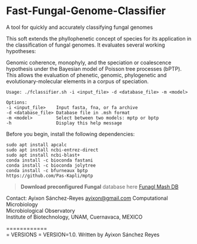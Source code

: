 # Fast-Fungal-Genome-Classifier
A tool for quickly and accurately classifying fungal genomes

This soft extends the phyllophenetic concept of species for its application in the classification of fungal genomes. It evaluates several working hypotheses:

Genomic coherence, monophyly, and the speciation or coalescence hypothesis under the Bayesian model of Poisson tree processes (bPTP). This allows the evaluation
of phenetic, genomic, phylogenetic and evolutionary-molecular elements in a corpus of speciation.

    Usage: ./fclassifier.sh -i <input_file> -d <database_file> -m <model>

    Options:
    -i <input_file>    Input fasta, fna, or fa archive
    -d <database_file> Database file in .msh format
    -m <model>         Select between two models: mptp or bptp
    -h                 Display this help message
    
Before you begin, install the following dependencies:                                                                 

	sudo apt install apcalc
	sudo apt install ncbi-entrez-direct
    sudo apt install ncbi-blast+ 
    conda install -c bioconda fastani
 	conda install -c bioconda jolytree
    conda install -c bfurneaux bptp
    https://github.com/Pas-Kapli/mptp
    
 > **Download preconfigured Fungal** database here [Funagl Mash DB](https://drive.google.com/file/d/1C3nl1MJjJytGJ9_F0A-fCSJRoLwVCcJM/view)

Contact: Ayixon Sánchez-Reyes  ayixon@gmail.com 
Computational Microbiology                                                                              
Microbiological Observatory                                                                             
Institute of Biotechnology, UNAM, Cuernavaca, MEXICO                                                    
                                                                                                     
============                                                                                              
= VERSIONS =      VERSION=1.0. Written by Ayixon Sánchez Reyes                      
